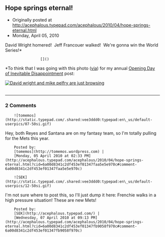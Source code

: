 ## Hope springs eternal!

 * Originally posted at http://acephalous.typepad.com/acephalous/2010/04/hope-springs-eternal.html
 * Monday, April 05, 2010



David Wright homered!  Jeff Francouer walked!  We're gonna win the World Series!\*

		

					[]()
			

\*To think that I was going with this photo ([via](http://metsphotos.com/pictures/album/72157623351069175/photo/4486009672/new-york-mets-spring-training-2010-david-wright-loses-the-popup.html)) for my annual [Opening Day of Inevitable Disappointment](http://acephalous.typepad.com/acephalous/bisbol/) post:  

[![David wright and mike pelfry are just browsing](http://acephalous.typepad.com/.a/6a00d8341c2df453ef0133ec7a10ac970b-500wi)](http://acephalous.typepad.com/.a/6a00d8341c2df453ef0133ec7a10ac970b-popup)   
   

			

* * *

### 2 Comments 

		

                
[]()

	

		![tomemos](http://static.typepad.com/.shared:vee3ddd0:typepad:en\_us/default-userpics/07-50si.gif)
	

	

		

Hey, both Reyes and Santana are on my fantasy team, so I'm totally pulling for the Mets this year.

	

		Posted by:
		[tomemos](http://tomemos.wordpress.com) |
		[Monday, 05 April 2010 at 02:33 PM](http://acephalous.typepad.com/acephalous/2010/04/hope-springs-eternal.html?cid=6a00d8341c2df453ef01347faa5e5e970c#comment-6a00d8341c2df453ef01347faa5e5e970c)

[]()

	

		![SEK](http://static.typepad.com/.shared:vee3ddd0:typepad:en\_us/default-userpics/12-50si.gif)
	

	

		

I'm not sure where to post this, so I'll just dump it here: Frenchie walks in a high pressure situation!  These are new Mets!

	

		Posted by:
		[SEK](http://acephalous.typepad.com/) |
		[Wednesday, 07 April 2010 at 09:13 PM](http://acephalous.typepad.com/acephalous/2010/04/hope-springs-eternal.html?cid=6a00d8341c2df453ef01347fb9058f970c#comment-6a00d8341c2df453ef01347fb9058f970c)

		

        